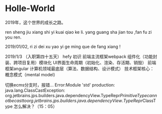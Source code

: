 # Holle-World
2019年，这个世界的成长之路。


ren sheng jiu xiang shi yi kuai qiao ke li.
yang guang sha jian tou ,fan fu zi you ren.

2019/01/02, ri zi dei xu yao yi ge ming que de fang xiang !

2019/1/3 （入职第四十五天）
hefy
初识
    前端主流框架webpack
    组件化（功能封装、跨项目复用）模块化
    UI界面生命周期（初始化、渲染、存活期、销毁）
    前端框架angular
    计算机领域最底层（算法、数据结构、设计模式）
    技术框架核心：概念模式（mental model）
   
切换ecms分支时，报错...
Error:Module 'std' production: java.lang.ClassCastException: org.jetbrains.jps.builders.java.dependencyView.TypeRepr$PrimitiveType cannot be cast to org.jetbrains.jps.builders.java.dependencyView.TypeRepr$ClassType
怎么解决？（15：05）
    
